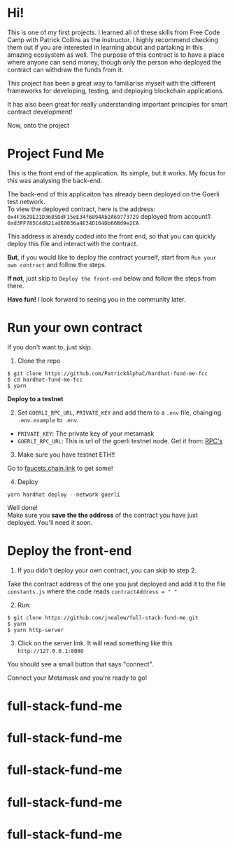 # Hi! 

This is one of my first projects. I learned all of these skills from Free Code Camp with Patrick Collins as the instructor. I highly recommend checking them out if you are interested in learning about and partaking in this amazing ecosystem as well.
The purpose of this contract is to have a place where anyone can send money, though only the person who deployed the contract can withdraw the funds from it.  

This project has been a great way to familiarise myself with the different frameworks for developing, testing, and deploying blockchain applications.  

It has also been great for really understanding important principles for smart contract development!  

Now, onto the project

# Project Fund Me

This is the front end of the application. Its simple, but it works. My focus for this was analysing the back-end.

The back-end of this applicaiton has already been deployed on the Goerli test network.  
To view the deployed contract, here is the address: `0x4F3629E21D3685DdF15eE34f6894Ab2A69773729` deployed from account1: 
`0xd3FF785C4d821adE0036a4E34D164Db66Bd9e2CA`  

This address is already coded into the front end, so that you can quickly deploy this file and interact with the contract. 

**But**, if you would like to deploy the contract yourself, start from `Run your own contract` and follow the steps.   

**If not**, just skip to `Deploy the front-end` below and follow the steps from there.  

**Have fun!** I look forward to seeing you in the community later.

# Run your own contract
If you don't want to, just skip.

1. Clone the repo 
```
$ git clone https://github.com/PatrickAlphaC/hardhat-fund-me-fcc
$ cd hardhat-fund-me-fcc
$ yarn
```  
**Deploy to a testnet**  

2. Set `GOERLI_RPC_URL`, `PRIVATE_KEY` and add them to a `.env` file, chainging `.env.example` to `.env`.

- `PRIVATE_KEY`: The private key of your metamask
- `GOERLI_RPC_URL`: This is url of the goerli testnet node. Get it from: [RPC's](https://rpc.info/)

3. Make sure you have testnet ETH!!

Go to [faucets.chain.link](https://faucets.chain.link/) to get some!

4. Deploy

```
yarn hardhat deploy --network goerli
```
Well done!  
Make sure you **save the the address** of the contract you have just deployed. You'll need it soon.

# Deploy the front-end

1. If you didn't deploy your own contract, you can skip to step 2.  

Take the contract address of the one you just deployed and add it to the file `constants.js` where the code reads `contractAddress = " "`  

2. Run:
```
$ git clone https://github.com/jnealew/full-stack-fund-me.git
$ yarn
$ yarn http-server
```

3. Click on the server link. It will read something like this `http://127.0.0.1:8080`  

You should see a small button that says "connect".  

Connect your Metamask and you're ready to go!
# full-stack-fund-me
# full-stack-fund-me
# full-stack-fund-me
# full-stack-fund-me
# full-stack-fund-me
